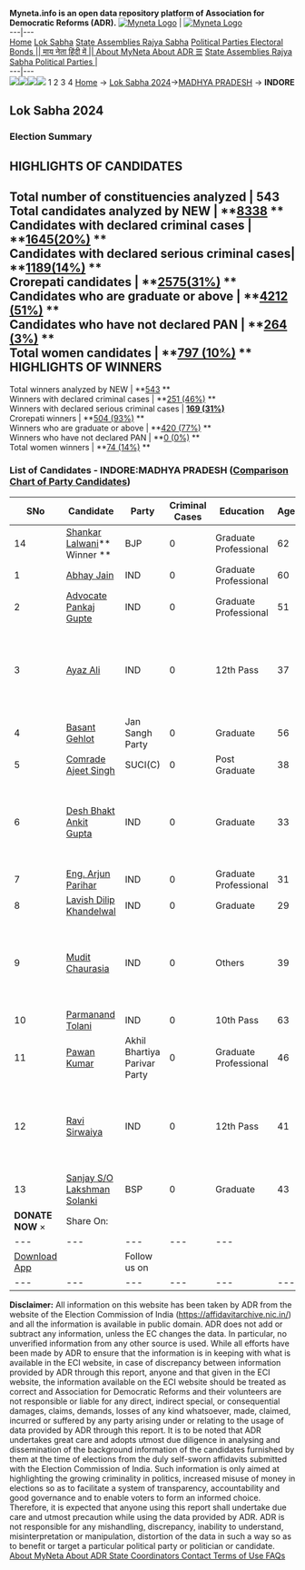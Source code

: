 **Myneta.info is an open data repository platform of Association for Democratic Reforms (ADR).**
[![Myneta Logo](https://www.myneta.info/lib/img/myneta-logo.png)](https://www.myneta.info/) | [![Myneta Logo](https://www.myneta.info/lib/img/adr-logo.png)](https://adrindia.org)  
---|---  
[Home](https://www.myneta.info/) [Lok Sabha](https://www.myneta.info/#ls "Lok Sabha") [ State Assemblies ](https://www.myneta.info/#sa "State Assemblies") [Rajya Sabha](https://www.myneta.info/#rs "Rajya Sabha") [Political Parties ](https://www.myneta.info/party "Political Parties") [ Electoral Bonds ](https://www.myneta.info/electoral_bonds "Electoral Bonds") [ || माय नेता हिंदी में || ](https://translate.google.co.in/translate?prev=hp&hl=en&js=y&u=www.myneta.info&sl=en&tl=hi&history_state0=) [ About MyNeta ](https://adrindia.org/content/about-myneta) [ About ADR ](https://adrindia.org/about-adr/who-we-are) [☰](javascript:void\(0\))
[ State Assemblies ](https://www.myneta.info/#sa "State Assemblies") [ Rajya Sabha ](https://www.myneta.info/#rs "Rajya Sabha") [ Political Parties ](https://www.myneta.info/party "Political Parties")
|   
---|---  
![](https://www.myneta.info/lib/img/banner/banner-1.png)![](https://www.myneta.info/lib/img/banner/banner-2.png)![](https://www.myneta.info/lib/img/banner/banner-3.png)![](https://www.myneta.info/lib/img/banner/banner-4.png)
1  2  3  4 
[Home](https://www.myneta.info/) → [Lok Sabha 2024](https://www.myneta.info/LokSabha2024/)→[MADHYA PRADESH](https://www.myneta.info/LokSabha2024/index.php?action=show_constituencies&state_id=20) → **INDORE**
### 
## Lok Sabha 2024
###  Election Summary 
HIGHLIGHTS OF CANDIDATES  
---  
Total number of constituencies analyzed |  543   
Total candidates analyzed by NEW | **[8338](https://www.myneta.info/LokSabha2024/index.php?action=summary&subAction=candidates_analyzed&sort=candidate#summary) **  
Candidates with declared criminal cases | **[1645(20%)](https://www.myneta.info/LokSabha2024/index.php?action=summary&subAction=crime&sort=candidate#summary) **  
Candidates with declared serious criminal cases| **[1189(14%)](https://www.myneta.info/LokSabha2024/index.php?action=summary&subAction=serious_crime&sort=candidate#summary) **  
Crorepati candidates | **[2575(31%)](https://www.myneta.info/LokSabha2024/index.php?action=summary&subAction=crorepati&sort=candidate#summary) **  
Candidates who are graduate or above | **[4212 (51%)](https://www.myneta.info/LokSabha2024/index.php?action=summary&subAction=education&sort=candidate#summary) **  
Candidates who have not declared PAN | **[264 (3%)](https://www.myneta.info/LokSabha2024/index.php?action=summary&subAction=without_pan&sort=candidate#summary) **  
Total women candidates | **[797 (10%)](https://www.myneta.info/LokSabha2024/index.php?action=summary&subAction=women_candidate&sort=candidate#summary) **  
HIGHLIGHTS OF WINNERS  
---  
Total winners analyzed by NEW | **[543](https://www.myneta.info/LokSabha2024/index.php?action=summary&subAction=winner_analyzed&sort=candidate#summary) **  
Winners with declared criminal cases | **[251 (46%)](https://www.myneta.info/LokSabha2024/index.php?action=summary&subAction=winner_crime&sort=candidate#summary) **  
Winners with declared serious criminal cases | **[169 (31%)](https://www.myneta.info/LokSabha2024/index.php?action=summary&subAction=winner_serious_crime&sort=candidate#summary)**  
Crorepati winners | **[504 (93%)](https://www.myneta.info/LokSabha2024/index.php?action=summary&subAction=winner_crorepati&sort=candidate#summary) **  
Winners who are graduate or above | **[420 (77%)](https://www.myneta.info/LokSabha2024/index.php?action=summary&subAction=winner_education&sort=candidate#summary) **  
Winners who have not declared PAN | **[0 (0%)](https://www.myneta.info/LokSabha2024/index.php?action=summary&subAction=winner_without_pan&sort=candidate#summary) **  
Total women winners | **[74 (14%)](https://www.myneta.info/LokSabha2024/index.php?action=summary&subAction=winner_women&sort=candidate#summary) **  
### List of Candidates - INDORE:MADHYA PRADESH ([Comparison Chart of Party Candidates](https://www.myneta.info/LokSabha2024/comparisonchart.php?constituency_id=255))
SNo | Candidate| Party| Criminal Cases| Education| Age| Total Assets| Liabilities  
---|---|---|---|---|---|---|---  
14  | [Shankar Lalwani](https://www.myneta.info/LokSabha2024/candidate.php?candidate_id=5163)** Winner ** | BJP | 0 | Graduate Professional| 62 | Rs 1,95,22,412 ~ 1 Crore+ | Rs 10,09,835 ~ 10 Lacs+  
1  | [Abhay Jain](https://www.myneta.info/LokSabha2024/candidate.php?candidate_id=6391) | IND | 0 | Graduate Professional| 60 | Rs 56,20,000 ~ 56 Lacs+ | Rs 0 ~   
2  | [Advocate Pankaj Gupte](https://www.myneta.info/LokSabha2024/candidate.php?candidate_id=6384) | IND | 0 | Graduate Professional| 51 | Rs 1,70,209 ~ 1 Lacs+ | Rs 0 ~   
3  | [Ayaz Ali](https://www.myneta.info/LokSabha2024/candidate.php?candidate_id=6393) | IND | 0 | 12th Pass| 37 | ![](https://myneta.info/image_v2.php?myneta_folder=LokSabha2024&candidate_id=6393&col=ta) | ![](https://myneta.info/image_v2.php?myneta_folder=LokSabha2024&candidate_id=6393&col=lia)  
4  | [Basant Gehlot](https://www.myneta.info/LokSabha2024/candidate.php?candidate_id=6396) | Jan Sangh Party | 0 | Graduate| 56 | Rs 3,45,000 ~ 3 Lacs+ | Rs 0 ~   
5  | [Comrade Ajeet Singh](https://www.myneta.info/LokSabha2024/candidate.php?candidate_id=5166) | SUCI(C) | 0 | Post Graduate| 38 | Rs 38,020 ~ 38 Thou+ | Rs 0 ~   
6  | [Desh Bhakt Ankit Gupta](https://www.myneta.info/LokSabha2024/candidate.php?candidate_id=6385) | IND | 0 | Graduate| 33 | ![](https://myneta.info/image_v2.php?myneta_folder=LokSabha2024&candidate_id=6385&col=ta) | ![](https://myneta.info/image_v2.php?myneta_folder=LokSabha2024&candidate_id=6385&col=lia)  
7  | [Eng. Arjun Parihar](https://www.myneta.info/LokSabha2024/candidate.php?candidate_id=6386) | IND | 0 | Graduate Professional| 31 | Rs 1,84,100 ~ 1 Lacs+ | Rs 72,000 ~ 72 Thou+  
8  | [Lavish Dilip Khandelwal](https://www.myneta.info/LokSabha2024/candidate.php?candidate_id=6399) | IND | 0 | Graduate| 29 | Rs 65,000 ~ 65 Thou+ | Rs 0 ~   
9  | [Mudit Chaurasia](https://www.myneta.info/LokSabha2024/candidate.php?candidate_id=6389) | IND | 0 | Others| 39 | ![](https://myneta.info/image_v2.php?myneta_folder=LokSabha2024&candidate_id=6389&col=ta) | ![](https://myneta.info/image_v2.php?myneta_folder=LokSabha2024&candidate_id=6389&col=lia)  
10  | [Parmanand Tolani](https://www.myneta.info/LokSabha2024/candidate.php?candidate_id=6400) | IND | 0 | 10th Pass| 63 | Rs 27,07,200 ~ 27 Lacs+ | Rs 0 ~   
11  | [Pawan Kumar](https://www.myneta.info/LokSabha2024/candidate.php?candidate_id=6392) | Akhil Bhartiya Parivar Party | 0 | Graduate Professional| 46 | Rs 1,82,97,104 ~ 1 Crore+ | Rs 51,29,216 ~ 51 Lacs+  
12  | [Ravi Sirwaiya](https://www.myneta.info/LokSabha2024/candidate.php?candidate_id=6398) | IND | 0 | 12th Pass| 41 | ![](https://myneta.info/image_v2.php?myneta_folder=LokSabha2024&candidate_id=6398&col=ta) | ![](https://myneta.info/image_v2.php?myneta_folder=LokSabha2024&candidate_id=6398&col=lia)  
13  | [Sanjay S/O Lakshman Solanki](https://www.myneta.info/LokSabha2024/candidate.php?candidate_id=5164) | BSP | 0 | Graduate| 43 | Rs 52,45,000 ~ 52 Lacs+ | Rs 3,58,000 ~ 3 Lacs+  
|  **DONATE NOW** × |  Share On:  | [](https://api.whatsapp.com/send?text=https%3A%2F%2Fmyneta.info%2Fpunjab2022%2Findex.php%3Faction%3Dshow_constituencies%26state_id%3D19) | [](https://www.facebook.com/sharer/sharer.php?u=https%3A%2F%2Fmyneta.info%2Fpunjab2022%2Findex.php%3Faction%3Dshow_constituencies%26state_id%3D19) | [](https://twitter.com/share?url=https%3A%2F%2Fmyneta.info%2Fpunjab2022%2Findex.php%3Faction%3Dshow_constituencies%26state_id%3D19)  
---|---|---|---|---  
| [ Download App ](https://play.google.com/store/apps/details?id=com.webrosoft.myneta1&pcampaignid=pcampaignidMKT-Other-global-all-co-prtnr-py-PartBadge-Mar2515-1) | [](https://play.google.com/store/apps/details?id=com.webrosoft.myneta1&pcampaignid=pcampaignidMKT-Other-global-all-co-prtnr-py-PartBadge-Mar2515-1) |  Follow us on  | [](https://www.facebook.com/adrindia.org/) | [](https://twitter.com/adrspeaks) | [](https://groups.google.com/g/national-election-watch?hl=en&pli=1) | [](https://www.instagram.com/adrspeaks/) | [](https://www.youtube.com/user/adrspeaks) | [](https://sharechat.com/profile/adrspeaks)  
---|---|---|---|---|---|---|---|---  
**Disclaimer:** All information on this website has been taken by ADR from the website of the Election Commission of India (https://affidavitarchive.nic.in/) and all the information is available in public domain. ADR does not add or subtract any information, unless the EC changes the data. In particular, no unverified information from any other source is used. While all efforts have been made by ADR to ensure that the information is in keeping with what is available in the ECI website, in case of discrepancy between information provided by ADR through this report, anyone and that given in the ECI website, the information available on the ECI website should be treated as correct and Association for Democratic Reforms and their volunteers are not responsible or liable for any direct, indirect special, or consequential damages, claims, demands, losses of any kind whatsoever, made, claimed, incurred or suffered by any party arising under or relating to the usage of data provided by ADR through this report. It is to be noted that ADR undertakes great care and adopts utmost due diligence in analysing and dissemination of the background information of the candidates furnished by them at the time of elections from the duly self-sworn affidavits submitted with the Election Commission of India. Such information is only aimed at highlighting the growing criminality in politics, increased misuse of money in elections so as to facilitate a system of transparency, accountability and good governance and to enable voters to form an informed choice. Therefore, it is expected that anyone using this report shall undertake due care and utmost precaution while using the data provided by ADR. ADR is not responsible for any mishandling, discrepancy, inability to understand, misinterpretation or manipulation, distortion of the data in such a way so as to benefit or target a particular political party or politician or candidate. 
[ About MyNeta ](https://adrindia.org/content/about-myneta) [ About ADR ](https://adrindia.org/about-adr/who-we-are) [ State Coordinators ](https://adrindia.org/about-adr/state-coordinators) [ Contact ](https://adrindia.org/contact-us) [ Terms of Use ](https://adrindia.org/content/adr-terms-use) [ FAQs ](https://adrindia.org/content/faqs)

